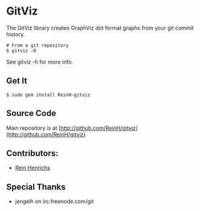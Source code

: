 GitViz
======

The GitViz library creates GraphViz dot format graphs from your git commit history.

    # From a git repository
    $ gitviz -O

See gitviz -h for more info.

## Get It ##

    $ sudo gem install ReinH-gitviz

## Source Code ##

Main repository is at [http://github.com/ReinH/gitviz](http://github.com/ReinH/gitviz)

## Contributors: ##
* [Rein Henrichs](http://github.com/ReinH)

## Special Thanks ##
* jengelh on irc.freenode.com/git
